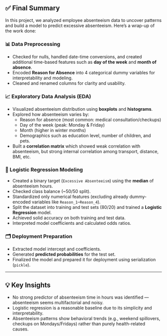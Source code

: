 
## ✅ Final Summary

In this project, we analyzed employee absenteeism data to uncover patterns and build a model to predict excessive absenteeism. Here’s a wrap-up of the work done:

### 📊 Data Preprocessing
- Checked for nulls, handled date-time conversions, and created additional time-based features such as **day of the week** and **month of absence**.
- Encoded **Reason for Absence** into 4 categorical dummy variables for interpretability and modeling.
- Cleaned and renamed columns for clarity and usability.

### 📈 Exploratory Data Analysis (EDA)
- Visualized absenteeism distribution using **boxplots** and **histograms**.
- Explored how absenteeism varies by:
  - Reason for absence (most common: medical consultation/checkups)
  - Day of the week (peak: Monday & Friday)
  - Month (higher in winter months)
  - Demographics such as education level, number of children, and pets.
- Built a **correlation matrix** which showed weak correlation with absenteeism, but strong internal correlation among transport, distance, BMI, etc.

### 🧠 Logistic Regression Modeling
- Created a binary target (`Excessive Absenteeism`) using the **median** of absenteeism hours.
- Checked class balance (~50/50 split).
- Standardized only numerical features (excluding already dummy-encoded variables like `Reason_1`–`Reason_4`).
- Split the dataset into training and test sets (80/20) and trained a **Logistic Regression** model.
- Achieved solid accuracy on both training and test data.
- Interpreted model coefficients and calculated odds ratios.

### 🗂️ Deployment Preparation
- Extracted model intercept and coefficients.
- Generated **predicted probabilities** for the test set.
- Finalized the model and prepared it for deployment using serialization (`pickle`).

---

## 💡 Key Insights

- No strong predictor of absenteeism time in hours was identified — absenteeism seems multifactorial and noisy.
- Logistic regression is a reasonable baseline due to its simplicity and interpretability.
- Absenteeism patterns show behavioral trends (e.g., weekend spillovers, checkups on Mondays/Fridays) rather than purely health-related causes.
